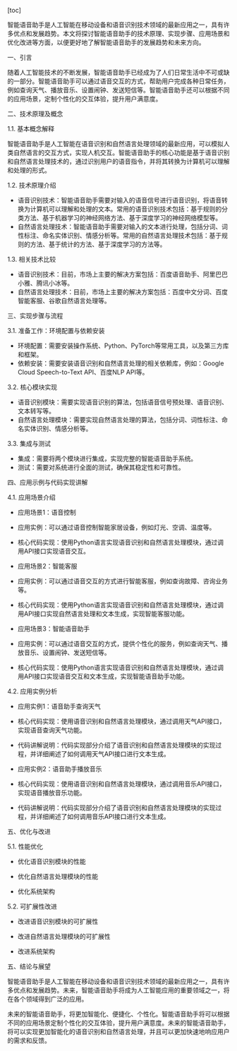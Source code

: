 
[toc]                    
                
                
智能语音助手是人工智能在移动设备和语音识别技术领域的最新应用之一，具有许多优点和发展趋势。本文将探讨智能语音助手的技术原理、实现步骤、应用场景和优化改进等方面，以便更好地了解智能语音助手的发展趋势和未来方向。

一、引言

随着人工智能技术的不断发展，智能语音助手已经成为了人们日常生活中不可或缺的一部分。智能语音助手可以通过语音交互的方式，帮助用户完成各种日常任务，例如查询天气、播放音乐、设置闹钟、发送短信等。智能语音助手还可以根据不同的应用场景，定制个性化的交互体验，提升用户满意度。

二、技术原理及概念

1.1. 基本概念解释

智能语音助手是人工智能在语音识别和自然语言处理领域的最新应用，可以模拟人类自然语言的交互方式，实现人机交互。智能语音助手的核心功能是基于语音识别和自然语言处理技术的，通过识别用户的语音指令，并将其转换为计算机可以理解和处理的形式。

1.2. 技术原理介绍

- 语音识别技术：智能语音助手需要对输入的语音信号进行语音识别，将语音转换为计算机可以理解和处理的文本。常用的语音识别技术包括：基于规则的分类方法、基于机器学习的神经网络方法、基于深度学习的神经网络模型等。
- 自然语言处理技术：智能语音助手需要对输入的文本进行处理，包括分词、词性标注、命名实体识别、情感分析等。常用的自然语言处理技术包括：基于规则的方法、基于统计的方法、基于深度学习的方法等。

1.3. 相关技术比较

- 语音识别技术：目前，市场上主要的解决方案包括：百度语音助手、阿里巴巴小雅、腾讯小冰等。
- 自然语言处理技术：目前，市场上主要的解决方案包括：百度中文分词、百度智能客服、谷歌自然语言处理等。

三、实现步骤与流程

3.1. 准备工作：环境配置与依赖安装

- 环境配置：需要安装操作系统、Python、PyTorch等常用工具，以及第三方库和框架。
- 依赖安装：需要安装语音识别和自然语言处理的相关依赖库，例如：Google Cloud Speech-to-Text API、百度NLP API等。

3.2. 核心模块实现

- 语音识别模块：需要实现语音识别的算法，包括语音信号预处理、语音识别、文本转写等。
- 自然语言处理模块：需要实现自然语言处理的算法，包括分词、词性标注、命名实体识别、情感分析等。

3.3. 集成与测试

- 集成：需要将两个模块进行集成，实现完整的智能语音助手系统。
- 测试：需要对系统进行全面的测试，确保其稳定性和可靠性。

四、应用示例与代码实现讲解

4.1. 应用场景介绍

- 应用场景1：语音控制

- 应用实例：可以通过语音控制智能家居设备，例如灯光、空调、温度等。
- 核心代码实现：使用Python语言实现语音识别和自然语言处理模块，通过调用API接口实现语音交互。

- 应用场景2：智能客服

- 应用实例：可以通过语音交互的方式进行智能客服，例如查询故障、咨询业务等。
- 核心代码实现：使用Python语言实现语音识别和自然语言处理模块，通过调用API接口实现自然语言处理和文本生成，实现智能客服功能。

- 应用场景3：智能语音助手

- 应用实例：可以通过语音交互的方式，提供个性化的服务，例如查询天气、播放音乐、设置闹钟、发送短信等。
- 核心代码实现：使用Python语言实现语音识别和自然语言处理模块，通过调用API接口实现语音交互和文本生成，实现智能语音助手功能。

4.2. 应用实例分析

- 应用实例1：语音助手查询天气

- 核心代码实现：使用语音识别和自然语言处理模块，通过调用天气API接口，实现语音查询天气功能。
- 代码讲解说明：代码实现部分介绍了语音识别和自然语言处理模块的实现过程，并详细阐述了如何调用天气API接口进行文本生成。

- 应用实例2：语音助手播放音乐

- 核心代码实现：使用语音识别和自然语言处理模块，通过调用音乐API接口，实现语音播放音乐功能。
- 代码讲解说明：代码实现部分介绍了语音识别和自然语言处理模块的实现过程，并详细阐述了如何调用音乐API接口进行文本生成。

五、优化与改进

5.1. 性能优化

- 优化语音识别模块的性能

- 优化自然语言处理模块的性能
- 优化系统架构

5.2. 可扩展性改进

- 改进语音识别模块的可扩展性

- 改进自然语言处理模块的可扩展性
- 改进系统架构

五、结论与展望

智能语音助手是人工智能在移动设备和语音识别技术领域的最新应用之一，具有许多优点和发展趋势。未来，智能语音助手将成为人工智能应用的重要领域之一，将在各个领域得到广泛的应用。

未来的智能语音助手，将更加智能化、便捷化、个性化。智能语音助手将可以根据不同的应用场景定制个性化的交互体验，提升用户满意度。未来的智能语音助手，将可以实现更加智能化的语音识别和自然语言处理，并且可以更加快速地响应用户的需求和反馈。

